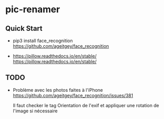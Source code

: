 # pic-renamer

## Quick Start

- pip3 install face_recognition
https://github.com/ageitgey/face_recognition

- https://pillow.readthedocs.io/en/stable/
https://pillow.readthedocs.io/en/stable/


## TODO

- Problème avec les photos faites à l'iPhone
    https://github.com/ageitgey/face_recognition/issues/381

    Il faut checker le tag Orientation de l'exif et appliquer une rotation de l'image si nécessaire